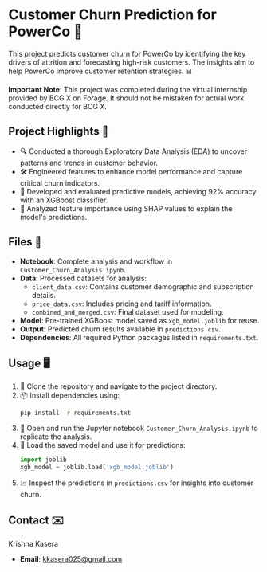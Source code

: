 # Customer Churn Prediction for PowerCo 🚀

This project predicts customer churn for PowerCo by identifying the key drivers of attrition and forecasting high-risk customers. The insights aim to help PowerCo improve customer retention strategies. 📊

**Important Note**: This project was completed during the virtual internship provided by BCG X on Forage. It should not be mistaken for actual work conducted directly for BCG X.

## Project Highlights 🌟
- 🔍 Conducted a thorough Exploratory Data Analysis (EDA) to uncover patterns and trends in customer behavior.
- 🛠️ Engineered features to enhance model performance and capture critical churn indicators.
- 🤖 Developed and evaluated predictive models, achieving 92% accuracy with an XGBoost classifier.
- 🧠 Analyzed feature importance using SHAP values to explain the model's predictions.

## Files 📂
- **Notebook**: Complete analysis and workflow in `Customer_Churn_Analysis.ipynb`.
- **Data**: Processed datasets for analysis:
  - `client_data.csv`: Contains customer demographic and subscription details.
  - `price_data.csv`: Includes pricing and tariff information.
  - `combined_and_merged.csv`: Final dataset used for modeling.
- **Model**: Pre-trained XGBoost model saved as `xgb_model.joblib` for reuse.
- **Output**: Predicted churn results available in `predictions.csv`.
- **Dependencies**: All required Python packages listed in `requirements.txt`.

## Usage 🖥️
1. 🔗 Clone the repository and navigate to the project directory.
2. 📦 Install dependencies using:
   ```bash
   pip install -r requirements.txt
   ```
3. 📓 Open and run the Jupyter notebook `Customer_Churn_Analysis.ipynb` to replicate the analysis.
4. 📁 Load the saved model and use it for predictions:
   ```python
   import joblib
   xgb_model = joblib.load('xgb_model.joblib')
   ```
5. 📈 Inspect the predictions in `predictions.csv` for insights into customer churn.

## Contact ✉️
Krishna Kasera
- **Email**: kkasera025@gmail.com

